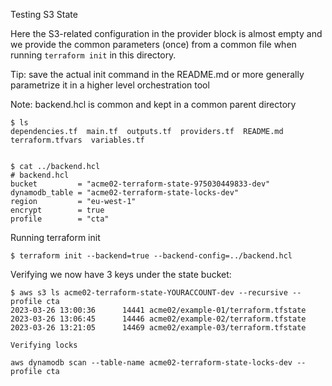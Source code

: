 Testing S3 State

Here the S3-related configuration in the provider block is almost empty and we provide the common parameters (once) from a common file when running `terraform init` in this directory. 

Tip: save the actual init command in the README.md or more generally parametrize it in a higher level orchestration tool

Note: backend.hcl is common and kept in a common parent directory

```
$ ls 
dependencies.tf  main.tf  outputs.tf  providers.tf  README.md  terraform.tfvars  variables.tf


$ cat ../backend.hcl 
# backend.hcl
bucket         = "acme02-terraform-state-975030449833-dev"           
dynamodb_table = "acme02-terraform-state-locks-dev"  
region         = "eu-west-1"
encrypt        = true
profile        = "cta"
```
Running terraform init
```
$ terraform init --backend=true --backend-config=../backend.hcl

```

Verifying we now have 3 keys under the state bucket:
```
$ aws s3 ls acme02-terraform-state-YOURACCOUNT-dev --recursive --profile cta
2023-03-26 13:00:36      14441 acme02/example-01/terraform.tfstate
2023-03-26 13:06:45      14446 acme02/example-02/terraform.tfstate
2023-03-26 13:21:05      14469 acme02/example-03/terraform.tfstate

Verifying locks

aws dynamodb scan --table-name acme02-terraform-state-locks-dev --profile cta
